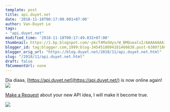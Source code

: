 ```yaml
---
template: post
title: api.duyet.net
date: '2018-11-18T00:17:00.001+07:00'
author: Van-Duyet Le
tags:
- "api.duyet.net"
modified_time: '2018-11-18T00:17:49.832+07:00'
thumbnail: https://1.bp.blogspot.com/-pkcT4MaSHys/W_BMQuealsI/AAAAAAAA1Ok/ieTSBcaC6u8KEzcVgbDmdS23UOuikzfdACLcBGAs/s720/Screen%2BShot%2B2018-11-18%2Bat%2B12.12.11%2BAM.png
blogger_id: tag:blogger.com,1999:blog-3454518094181460838.post-6380718052746618120
blogger_orig_url: "https://blog.duyet.net/2018/11/api.duyet.net.html"
slug: "/2018/11/api.duyet.net.html"
draft: false
fbCommentUrl: none
---
```


Dìa diaaa, [https://api.duyet.net](https://api.duyet.net/) is now online again!
![](https://1.bp.blogspot.com/-pkcT4MaSHys/W_BMQuealsI/AAAAAAAA1Ok/ieTSBcaC6u8KEzcVgbDmdS23UOuikzfdACLcBGAs/s1600/Screen%2BShot%2B2018-11-18%2Bat%2B12.12.11%2BAM.png)

<!-- more -->

[Make a Request](https://github.com/duyet-website/api.duyet.net/issues/new) about your new API idea, I will make it become true.

[![](https://2.bp.blogspot.com/-0o5LUYo14zA/W_BNBhGJgtI/AAAAAAAA1Ow/yABIEx60a040NNdniGkylbdaP6Jub0DAACK4BGAYYCw/s320/hell_yeah.jpg)](https://2.bp.blogspot.com/-0o5LUYo14zA/W_BNBhGJgtI/AAAAAAAA1Ow/yABIEx60a040NNdniGkylbdaP6Jub0DAACK4BGAYYCw/s1600/hell_yeah.jpg)
